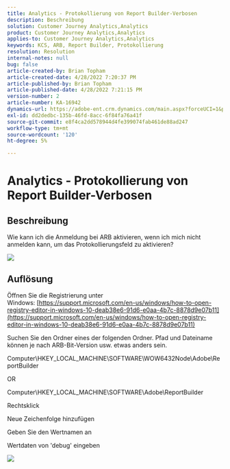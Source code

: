 ```yaml
---
title: Analytics - Protokollierung von Report Builder-Verbosen
description: Beschreibung
solution: Customer Journey Analytics,Analytics
product: Customer Journey Analytics,Analytics
applies-to: Customer Journey Analytics,Analytics
keywords: KCS, ARB, Report Builder, Protokollierung
resolution: Resolution
internal-notes: null
bug: false
article-created-by: Brian Topham
article-created-date: 4/28/2022 7:20:37 PM
article-published-by: Brian Topham
article-published-date: 4/28/2022 7:21:15 PM
version-number: 2
article-number: KA-16942
dynamics-url: https://adobe-ent.crm.dynamics.com/main.aspx?forceUCI=1&pagetype=entityrecord&etn=knowledgearticle&id=26414a44-28c7-ec11-a7b6-0022480a1b03
exl-id: dd2dedbc-135b-46fd-8acc-6f84fa76a41f
source-git-commit: e8f4ca2dd578944d4fe399074fab461de88ad247
workflow-type: tm+mt
source-wordcount: '120'
ht-degree: 5%

---
```


# Analytics - Protokollierung von Report Builder-Verbosen

## Beschreibung


Wie kann ich die Anmeldung bei ARB aktivieren, wenn ich mich nicht anmelden kann, um das Protokollierungsfeld zu aktivieren?

![](assets/___27414a44-28c7-ec11-a7b6-0022480a1b03___.png)


## Auflösung




Öffnen Sie die Registrierung unter Windows: [https://support.microsoft.com/en-us/windows/how-to-open-registry-editor-in-windows-10-deab38e6-91d6-e0aa-4b7c-8878d9e07b11](https://support.microsoft.com/en-us/windows/how-to-open-registry-editor-in-windows-10-deab38e6-91d6-e0aa-4b7c-8878d9e07b11)

Suchen Sie den Ordner eines der folgenden Ordner. Pfad und Dateiname können je nach ARB-Bit-Version usw. etwas anders sein.

Computer\HKEY_LOCAL_MACHINE\SOFTWARE\WOW6432Node\Adobe\ReportBuilder

OR

Computer\HKEY_LOCAL_MACHINE\SOFTWARE\Adobe\ReportBuilder

Rechtsklick

Neue Zeichenfolge hinzufügen

Geben Sie den Wertnamen an

Wertdaten von &#39;debug&#39; eingeben

![](assets/066ee289-0b9e-eb11-b1ac-000d3a3684a8.png)

